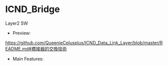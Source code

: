 # ICND_Bridge
Layer2 SW

* Preview:

https://github.com/QueenieCplusplus/ICND_Data_Link_Layer/blob/master/README.md#橋接器的交換技術

* Main Features:
